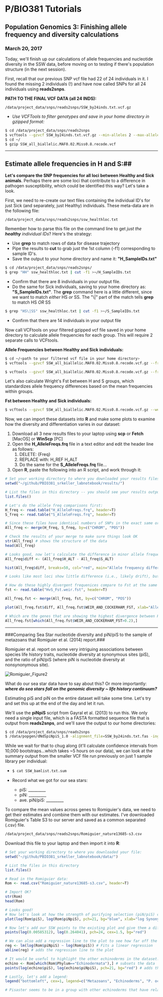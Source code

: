 # P/BIO381 Tutorials

## Population Genomics 3: Finishing allele frequency and diversity calculations

### March 20, 2017

Today, we'll finish up our calculations of allele frequencies and nucleotide diversity in the SSW data, before moving on to testing if there's population structure (in the next session). 

First, recall that our previous SNP vcf file had 22 of 24 individuals in it. I found the missing 2 individuals (!) and have now called SNPs for all 24 individuals using **reads2snps**. 

**PATH TO THE FINAL VCF DATA (all 24 INDS):** 

```
/data/project_data/snps/reads2snps/SSW_by24inds.txt.vcf.gz
```

* *Use VCFTools to filter genotypes and save in your home directory in gzipped format:*

```bash
$ cd /data/project_data/snps/reads2snps
$ vcftools --gzvcf SSW_by24inds.txt.vcf.gz --min-alleles 2 --max-alleles 2 --maf 0.02 --max-missing 0.8 --recode --out ~/SSW_all_biallelic.MAF0.02.Miss0.8  
$ cd ~/
$ gzip SSW_all_biallelic.MAF0.02.Miss0.8.recode.vcf
```

------------------------------

## Estimate allele frequencies in H and S:##

**Let's compare the SNP frequencies for all loci between Healthy and Sick animals**. Perhaps there are some loci that contribute to a difference in pathogen susceptibility, which could be identified this way? Let's take a look.

First, we need to re-create our text files containing the individual ID's for just Sick (and separately, just Healthy) individuals. These meta-data are in the following file:

```
/data/project_data/snps/reads2snps/ssw_healthloc.txt
```

Remember how to parse this file on the command line to get *just the **healthy** individual IDs*? Here's the strategy:

* Use **grep** to match rows of data for disease trajectory
* Pipe the results to **cut** to grab just the 1st column (-f1) corresponding to sample ID's. 
* Save the output to your home directory and name it: **"H_SampleIDs.txt"**

```bash
$ cd /data/project_data/snps/reads2snps/
$ grep "HH" ssw_healthloc.txt | cut -f1 >~/H_SampleIDs.txt
```

* Confirm  that there are 8 individuals in your output file.
* Do the same for Sick individuals, saving to your home directory as: **"S_SampleIDs.txt"**. The **grep** command here is a little different, since we want to match *either* HS *or* SS.  The "\\|" part of the match tells  **grep** to match HS *OR* SS

```bash
$ grep "HS\|SS" ssw_healthloc.txt | cut -f1 >~/S_SampleIDs.txt
```

* Confirm that there are 14 individuals in your output file



Now call VCFtools on your filtered gzipped vcf file saved in your home directory to calculate allele frequencies for each group. This will require 2 separate calls to VCFtools.

**Allele Frequencies between Healthy and Sick individuals:**

```bash
$ cd ~/<path to your filtered vcf file in your home directory>
$ vcftools --gzvcf SSW_all_biallelic.MAF0.02.Miss0.8.recode.vcf.gz --freq2 --keep H_SampleIDs.txt --out H_AlleleFreqs
```

```bash
$ vcftools --gzvcf SSW_all_biallelic.MAF0.02.Miss0.8.recode.vcf.gz --freq2 --keep S_SampleIDs.txt --out S_AlleleFreqs
```



Let's also calculate Wright's Fst between H and S groups, which standardizes allele frequency differences based on the mean frequencies within groups. 

**Fst between Healthy and Sick individuals:**

```bash
$ vcftools --gzvcf SSW_all_biallelic.MAF0.02.Miss0.8.recode.vcf.gz --weir-fst-pop H_SampleIDs.txt --weir-fst-pop S_SampleIDs.txt --out HvS_Fst
```



Now, we can import these datasets into **R** and make some plots to examine how the diversity and differentiation varies in our dataset:

1. Download all 3 new results files to your laptop using **scp** or **Fetch** [MacOS] or **WinScp** [PC]
2. Open the **H_AlleleFreqs.frq** file in a text editor and edit the header line as follows:
   1. DELETE:   {Freq}
   2. REPLACE with:   H_REF <tab> H_ALT
   3. Do the same for the **S_AlleleFreqs.frq** file...
3. Open **R**, paste the following into an R script, and work through it:

```R
# Set your working directory to where you downloaded your results files:
setwd("~/github/PBIO381_srkeller_labnotebook/results/")

# List the files in this directory -- you should see your results output from VCFTools if the download was successful
list.files()

# Let's do the allele freq comparisons first:
H_freq <- read.table("H_AlleleFreqs.frq", header=T)
S_freq <- read.table("S_AlleleFreqs.frq", header=T)

# Since these files have identical numbers of SNPs in the exact same order, we can concatenate them together into one large dataframe:
All_freq <- merge(H_freq, S_freq, by=c("CHROM", "POS"))

# Check the results of your merge to make sure things look OK
str(All_freq) # shows the structure of the data
head(All_freq)

# Looks good, now let's calculate the difference in minor allele frequency at each SNP and plot as a histogram
All_freq$diff <- (All_freq$H_ALT - All_freq$S_ALT)

hist(All_freq$diff, breaks=50, col="red", main="Allele frequency difference (H-S)")

# Looks like most loci show little difference (i.e., likely drift), but perhaps a few show very large differences between healthy and sick (drift or selection?)

# How do these highly divergent frequenices compare to Fst at the same SNPs?
fst <- read.table("HvS_Fst.weir.fst", header=T)

All_freq.fst <- merge(All_freq, fst, by=c("CHROM", "POS"))

plot(All_freq.fst$diff, All_freq.fst$WEIR_AND_COCKERHAM_FST, xlab="Allele frequency difference (H-S)", ylab="Fst", main="Healthy vs. Sick SNP divergence")

# Which are the genes that are showing the highest divergence between Healthy and Sick?
All_freq.fst[which(All_freq.fst$WEIR_AND_COCKERHAM_FST>0.2),]
```



------------------------------------------

###Comparing Sea Star nucleotide diversity and piN/piS to the sample of metazoans that Romiguier et al. (2014) report.###

Romiguier et al. report on some very intriguing associations between species life history traits, nucleotide diversity at synonymous sites (piS), and the ratio of piN/piS (where piN is nucleotide diversity at nonsynonymous site). 

![Romiguier_Figure2](http://www.nature.com/nature/journal/v515/n7526/images/nature13685-f2.jpg)



What do our sea star data have to say about this? Or more importantly: ***where do sea stars fall on the genomic diversity ~ life history continuum?***

Estimating piS and piN on the entire dataset will take some time. Let's try and set this up at the end of the day and let it run. 

We'll use the **piNpiS** script from Gayral et al. (2013) to run this. We only need a single input file, which is a FASTA formatted sequence file that is output from **reads2snps**, and we'll save the output to our home directories:

```bash
$ cd /data/project_data/snps/reads2snps
$ /data/popgen/dNdSpiNpiS_1.0 -alignment_file=SSW_by24inds.txt.fas -ingroup=sp -out=~/dNdSpiNpiS_output
```



While we wait for that to chug along (it'll calculate confidence intervals from 10,000 bootstraps…which takes ~5 hours on our data), we can look at the summary output from the smaller VCF file run previously on just 1 sample library per individual:

* ```bash
  $ cat SSW_bamlist.txt.sum
  ```

* Record what we got for our sea stars:

  * piS: _________
  * piN: _________
  * ave. piN/piS: _________

To compare the mean values across genes to Romiguier's data, we need to get their estimates and combine them with our estimates. I've downloaded Romiguier's Table S3 to our server and saved as a common separated (.csv) file.

```bash
/data/project_data/snps/reads2snps/Romiguier_nature13685-s3.csv
```

Download this file to your laptop and then import it into **R**:

```R
# Set your working directory to where you downloaded your file:
setwd("~/github/PBIO381_srkeller_labnotebook/data/")

# List the files in this directory
list.files()

# Read in the Romiguier data:
Rom <- read.csv("Romiguier_nature13685-s3.csv", header=T)

# Import OK?
str(Rom) 
head(Rom)

# Looks good!
# Now let's look at how the strength of purifying selection (piN/piS) compares to the size of Ne (piS). We'll plot these on a log scale to linearize the relationship.
plot(log(Rom$piS), log(Rom$piNpiS), pch=21, bg="blue", xlab="log Synonymous Nucleotide Diversity (piS)", ylab="log Ratio of Nonysn to Syn Diversity (piN/piS)", main="Purifying Selection vs. Effective Population Size")

# Now let's add our SSW points to the existing plot and give them a different symbol
points(log(0.00585312), log(0.264041), pch=24, cex=1.5, bg="red") 

# We can also add a regression line to the plot to see how far off the SSW estimates are from expectation
reg <- lm(log(Rom$piNpiS) ~ log(Rom$piS)) # Fits a linear regression
abline(reg) # adds the regression line to the plot

# It would be useful to highlight the other echinoderms in the dataset...do our seastars behave similarly?
echino <- Rom[which(Rom$Phylum=="Echinodermata"),] # subsets the data
points(log(echino$piS), log(echino$piNpiS), pch=21, bg="red") # adds the points

# Lastly, let's add a legend:
legend("bottomleft", cex=1, legend=c("Metazoans", "Echinoderms", "P. ochraceus"), pch=c(21,21,24), col=c("blue", "red", "red"))

# Pisaster seems to be in a group with other echinoderms that have relaxed purifying selection (high piN/piS), given their Ne...Interesting! Can we hypothesize why this might be?
```



